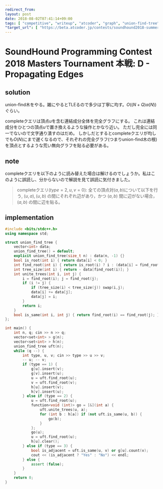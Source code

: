 ```yaml
---
redirect_from:
layout: post
date: 2018-08-02T07:41:14+09:00
tags: [ "competitive", "writeup", "atcoder", "graph", "union-find-tree" ]
"target_url": [ "https://beta.atcoder.jp/contests/soundhound2018-summer-final/tasks/soundhound2018_summer_final_d" ]
---
```


# SoundHound Programming Contest 2018 Masters Tournament 本戦: D - Propagating Edges

## solution

union-find木をやる。雑にやるとTLEるので多少は丁寧に均す。$O((N + Q) \alpha(N))$ぐらい。

completeクエリは頂点$u$を含む連結成分全体を完全グラフにする。
これは連結成分をひとつの頂点$u$で置き換えるような操作とかなり近い。
ただし完全には同一でないので文字通り潰すのはだめ。
しかしだとするとcompleteクエリが均しでも$O(N)$にまで遅くなるので、それぞれの完全グラフ(つまりunion-find木の根)を頂点とするような荒い無向グラフを貼る必要がある。

## note

completeクエリを以下のように読み替えた場合は解けるのでしょうか。私はこのように誤読し、分からないので解説を見て誤読に気付きました。

>   completeクエリ($type=2, u, v=0$): 全ての頂点対$(a, b)$について以下を行う, $(u, a), (u, b)$ の間にそれぞれ辺があり，かつ $(a, b)$ 間に辺がない場合，  $(a, b)$ の間に辺を貼る。


## implementation

``` c++
#include <bits/stdc++.h>
using namespace std;

struct union_find_tree {
    vector<int> data;
    union_find_tree() = default;
    explicit union_find_tree(size_t n) : data(n, -1) {}
    bool is_root(int i) { return data[i] < 0; }
    int find_root(int i) { return is_root(i) ? i : (data[i] = find_root(data[i])); }
    int tree_size(int i) { return - data[find_root(i)]; }
    int unite_trees(int i, int j) {
        i = find_root(i); j = find_root(j);
        if (i != j) {
            if (tree_size(i) < tree_size(j)) swap(i,j);
            data[i] += data[j];
            data[j] = i;
        }
        return i;
    }
    bool is_same(int i, int j) { return find_root(i) == find_root(j); }
};

int main() {
    int n, q; cin >> n >> q;
    vector<set<int> > g(n);
    vector<set<int> > h(n);
    union_find_tree uft(n);
    while (q --) {
        int type, u, v; cin >> type >> u >> v;
        -- u; -- v;
        if (type == 1) {
            g[u].insert(v);
            g[v].insert(u);
            u = uft.find_root(u);
            v = uft.find_root(v);
            h[u].insert(v);
            h[v].insert(u);
        } else if (type == 2) {
            u = uft.find_root(u);
            function<void (int)> go = [&](int a) {
                uft.unite_trees(u, a);
                for (int b : h[a]) if (not uft.is_same(u, b)) {
                    go(b);
                }
            };
            go(u);
            u = uft.find_root(u);
            h[u].clear();
        } else if (type == 3) {
            bool is_adjacent = uft.is_same(u, v) or g[u].count(v);
            cout << (is_adjacent ? "Yes" : "No") << endl;
        } else {
            assert (false);
        }
    }
    return 0;
}
```
